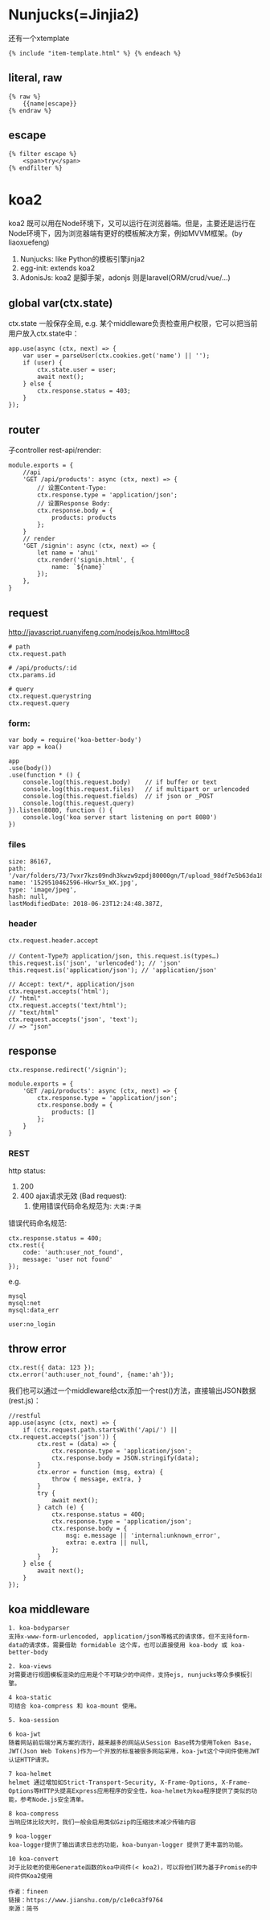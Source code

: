
# Nunjucks(=Jinjia2) 
还有一个xtemplate

    {% include "item-template.html" %} {% endeach %}

## literal, raw

    {% raw %}
        {{name|escape}}
    {% endraw %}

## escape

    {% filter escape %}
        <span>try</span>
    {% endfilter %}

# koa2
koa2 既可以用在Node环境下，又可以运行在浏览器端。但是，主要还是运行在Node环境下，因为浏览器端有更好的模板解决方案，例如MVVM框架。(by liaoxuefeng)
1. Nunjucks: like Python的模板引擎jinja2
2. egg-init: extends koa2
3. AdonisJs: koa2 是脚手架，adonjs 则是laravel(ORM/crud/vue/...)

## global var(ctx.state)
ctx.state 一般保存全局, e.g. 某个middleware负责检查用户权限，它可以把当前用户放入ctx.state中：

    app.use(async (ctx, next) => {
        var user = parseUser(ctx.cookies.get('name') || '');
        if (user) {
            ctx.state.user = user;
            await next();
        } else {
            ctx.response.status = 403;
        }
    }); 

## router
子controller rest-api/render:

    module.exports = {
        //api
        'GET /api/products': async (ctx, next) => {
            // 设置Content-Type:
            ctx.response.type = 'application/json';
            // 设置Response Body:
            ctx.response.body = {
                products: products
            };
        }
        // render
        'GET /signin': async (ctx, next) => {
            let name = 'ahui'
            ctx.render('signin.html', {
                name: `${name}`
            });
        },
    }

## request
http://javascript.ruanyifeng.com/nodejs/koa.html#toc8

    # path
    ctx.request.path

    # /api/products/:id
    ctx.params.id 

    # query
    ctx.request.querystring
    ctx.request.query

### form:

    var body = require('koa-better-body')
    var app = koa()

    app
    .use(body())
    .use(function * () {
        console.log(this.request.body)    // if buffer or text
        console.log(this.request.files)   // if multipart or urlencoded
        console.log(this.request.fields)  // if json or _POST
        console.log(this.request.query)  
    }).listen(8080, function () {
        console.log('koa server start listening on port 8080')
    })

### files

    size: 86167,
    path: '/var/folders/73/7vxr7kzs09ndh3kwzw9zpdj80000gn/T/upload_98df7e5b63da1839f6b5aa6c72b18a63',
    name: '1529510462596-Hkwr5x_WX.jpg',
    type: 'image/jpeg',
    hash: null,
    lastModifiedDate: 2018-06-23T12:24:48.387Z,

### header

    ctx.request.header.accept

    // Content-Type为 application/json, this.request.is(types…)
    this.request.is('json', 'urlencoded'); // 'json'
    this.request.is('application/json'); // 'application/json'

    // Accept: text/*, application/json
    ctx.request.accepts('html');
    // "html"
    ctx.request.accepts('text/html');
    // "text/html"
    ctx.request.accepts('json', 'text');
    // => "json"


## response

    ctx.response.redirect('/signin');

    module.exports = {
        'GET /api/products': async (ctx, next) => {
            ctx.response.type = 'application/json';
            ctx.response.body = {
                products: []
            };
        }
    }

### REST
http status:
1. 200 
2. 400 ajax请求无效 (Bad request):
    1.  使用错误代码命名规范为: `大类:子类`

错误代码命名规范:

    ctx.response.status = 400;
    ctx.rest({
        code: 'auth:user_not_found',
        message: 'user not found'
    });

e.g.

    mysql
    mysql:net
    mysql:data_err

    user:no_login

## throw error

    ctx.rest({ data: 123 });
    ctx.error('auth:user_not_found', {name:'ah'});

我们也可以通过一个middleware给ctx添加一个rest()方法，直接输出JSON数据 (rest.js)：

    //restful
    app.use(async (ctx, next) => {
        if (ctx.request.path.startsWith('/api/') || ctx.request.accepts('json')) {
            ctx.rest = (data) => {
                ctx.response.type = 'application/json';
                ctx.response.body = JSON.stringify(data);
            }
            ctx.error = function (msg, extra) {
                throw { message, extra, }
            }
            try {
                await next();
            } catch (e) {
                ctx.response.status = 400;
                ctx.response.type = 'application/json';
                ctx.response.body = {
                    msg: e.message || 'internal:unknown_error',
                    extra: e.extra || null,
                };
            }
        } else {
            await next();
        }
    });

## koa middleware

    1. koa-bodyparser
    支持x-www-form-urlencoded, application/json等格式的请求体，但不支持form-data的请求体，需要借助 formidable 这个库，也可以直接使用 koa-body 或 koa-better-body

    2. koa-views
    对需要进行视图模板渲染的应用是个不可缺少的中间件，支持ejs, nunjucks等众多模板引擎。

    4 koa-static
    可结合 koa-compress 和 koa-mount 使用。

    5. koa-session

    6 koa-jwt
    随着网站前后端分离方案的流行，越来越多的网站从Session Base转为使用Token Base，JWT(Json Web Tokens)作为一个开放的标准被很多网站采用，koa-jwt这个中间件使用JWT认证HTTP请求。

    7 koa-helmet
    helmet 通过增加如Strict-Transport-Security, X-Frame-Options, X-Frame-Options等HTTP头提高Express应用程序的安全性，koa-helmet为koa程序提供了类似的功能，参考Node.js安全清单。

    8 koa-compress
    当响应体比较大时，我们一般会启用类似Gzip的压缩技术减少传输内容

    9 koa-logger
    koa-logger提供了输出请求日志的功能，koa-bunyan-logger 提供了更丰富的功能。

    10 koa-convert
    对于比较老的使用Generate函数的koa中间件(< koa2)，可以将他们转为基于Promise的中间件供Koa2使用

    作者：fineen
    链接：https://www.jianshu.com/p/c1e0ca3f9764
    來源：简书

